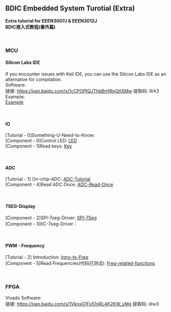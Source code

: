 ## BDIC Embedded System Turotial (Extra)

**Extra tutorial for EEEN3007J & EEEN3012J**  
**BDIC嵌入式教程(番外篇)**  

<br> 

### MCU
#### Silicon Labs IDE
  If you encounter issues with Keil IDE, you can use the Silicon Labs IDE as an alternative for compilation.   
  Software:  
  链接: https://pan.baidu.com/s/1cCPOPIQJThbBrHRpQttSMw 提取码: 6rk3  
  Example:  
  [Example](./C8051F/SLIDE/Blinky)  
  
<br> 

#### IO
  [Tutorial - 0]Something-U-Need-to-Know:  
  [Component - 0]Control LED: [LED](./C8051F/Lab1/led_ctrl.c)  
  [Component - 1]Read keys: [Key](./C8051F/Blinky/key.c)  

<br> 

#### ADC
  [Tutorial - 1] On-chip-ADC: [ADC-Tutorial](./C8051F/ADC/adc.md)  
  [Component - 4]Read ADC Once: [ADC-Read-Once](./C8051F/ADC/adc.c)  

<br> 

#### 7SEG-Display
  [Component - 2]SPI-7seg-Driver: [SPI-7Seg](./C8051F/Serial7Seg/SPI_7Seg.c)  
  [Component - 3]IIC-7seg-Driver：  

<br> 

#### PWM - Frequency
  [Tutorial - 2] Introduction: [Intro-to-Freq](./C8051F/Freq/intro_freq.md)  
  [Component - 5]Read Frequencies(代码已测试): [Freq-related-functions](./C8051F/Freq/Freq.c)   

<br> 

### FPGA
Vivado Software:    
链接: https://pan.baidu.com/s/1VkoxG1Fo51nRL4K2KW_yMg 提取码: diw3  
    

